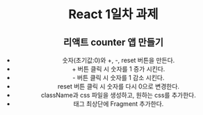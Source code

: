 <div align="center">
  <h1>React 1일차 과제</h1>
  <h2>리액트 counter 앱 만들기</h2>
  <ul>
    <li>숫자(초기값:0)와 +, -, reset 버튼을 만든다.</li>
    <li>+ 버튼 클릭 시 숫자를 1 증가 시킨다.</li>
    <li>- 버튼 클릭 시 숫자를 1 감소 시킨다.</li>
    <li>reset 버튼 클릭 시 숫자를 다시 0으로 변경한다.</li>
    <li>className과 css 파일을 생성하고, 원하는 css를 추가한다.</li>
    <li>태그 최상단에 Fragment 추가한다.</li>
  </ul>
</div>

